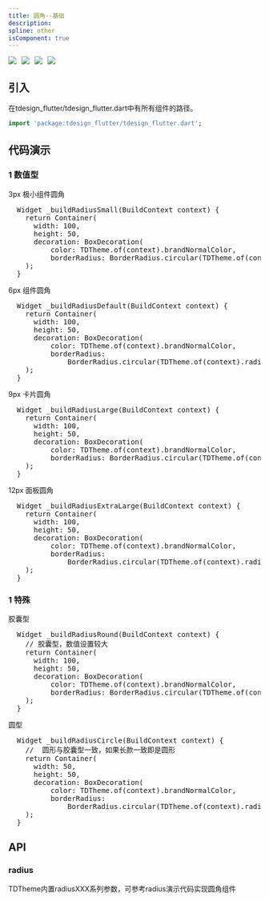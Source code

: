 ```yaml
---
title: 圆角--基础
description: 
spline: other
isComponent: true
---
```


<span class="coverages-badge" style="margin-right: 10px"><img src="https://img.shields.io/badge/coverages%3A%20lines-100%25-blue" /></span><span class="coverages-badge" style="margin-right: 10px"><img src="https://img.shields.io/badge/coverages%3A%20functions-100%25-blue" /></span><span class="coverages-badge" style="margin-right: 10px"><img src="https://img.shields.io/badge/coverages%3A%20statements-100%25-blue" /></span><span class="coverages-badge" style="margin-right: 10px"><img src="https://img.shields.io/badge/coverages%3A%20branches-83%25-blue" /></span>
## 引入

在tdesign_flutter/tdesign_flutter.dart中有所有组件的路径。

```dart
import 'package:tdesign_flutter/tdesign_flutter.dart';
```

## 代码演示

### 1 数值型

3px 极小组件圆角
                  
<td-code-block panel="Dart">

  <pre slot="Dart" lang="javascript">
  Widget _buildRadiusSmall(BuildContext context) {
    return Container(
      width: 100,
      height: 50,
      decoration: BoxDecoration(
          color: TDTheme.of(context).brandNormalColor,
          borderRadius: BorderRadius.circular(TDTheme.of(context).radiusSmall)),
    );
  }</pre>

</td-code-block>
                                        

6px 组件圆角
                  
<td-code-block panel="Dart">

  <pre slot="Dart" lang="javascript">
  Widget _buildRadiusDefault(BuildContext context) {
    return Container(
      width: 100,
      height: 50,
      decoration: BoxDecoration(
          color: TDTheme.of(context).brandNormalColor,
          borderRadius:
              BorderRadius.circular(TDTheme.of(context).radiusDefault)),
    );
  }</pre>

</td-code-block>
                                        

9px 卡片圆角
                  
<td-code-block panel="Dart">

  <pre slot="Dart" lang="javascript">
  Widget _buildRadiusLarge(BuildContext context) {
    return Container(
      width: 100,
      height: 50,
      decoration: BoxDecoration(
          color: TDTheme.of(context).brandNormalColor,
          borderRadius: BorderRadius.circular(TDTheme.of(context).radiusLarge)),
    );
  }</pre>

</td-code-block>
                                        

12px 面板圆角
                  
<td-code-block panel="Dart">

  <pre slot="Dart" lang="javascript">
  Widget _buildRadiusExtraLarge(BuildContext context) {
    return Container(
      width: 100,
      height: 50,
      decoration: BoxDecoration(
          color: TDTheme.of(context).brandNormalColor,
          borderRadius:
              BorderRadius.circular(TDTheme.of(context).radiusExtraLarge)),
    );
  }</pre>

</td-code-block>
                                        
### 1 特殊

胶囊型
                  
<td-code-block panel="Dart">

  <pre slot="Dart" lang="javascript">
  Widget _buildRadiusRound(BuildContext context) {
    // 胶囊型，数值设置较大
    return Container(
      width: 100,
      height: 50,
      decoration: BoxDecoration(
          color: TDTheme.of(context).brandNormalColor,
          borderRadius: BorderRadius.circular(TDTheme.of(context).radiusRound)),
    );
  }</pre>

</td-code-block>
                                        

圆型
                  
<td-code-block panel="Dart">

  <pre slot="Dart" lang="javascript">
  Widget _buildRadiusCircle(BuildContext context) {
    //  圆形与胶囊型一致，如果长款一致即是圆形
    return Container(
      width: 50,
      height: 50,
      decoration: BoxDecoration(
          color: TDTheme.of(context).brandNormalColor,
          borderRadius:
              BorderRadius.circular(TDTheme.of(context).radiusCircle)),
    );
  }</pre>

</td-code-block>
                                        


## API
### radius
TDTheme内置radiusXXX系列参数，可参考radius演示代码实现圆角组件


  
